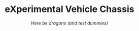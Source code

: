 <hgroup align="center">
  <h1>eXperimental Vehicle Chassis</h1>
  <i>Here be dragons (and test dummies)</i>
</hgroup>

